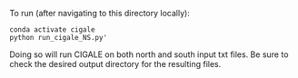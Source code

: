 To run (after navigating to this directory locally):
```
conda activate cigale
python run_cigale_NS.py'
```
Doing so will run CIGALE on both north and south input txt files. Be sure to check the desired output directory for the resulting files.